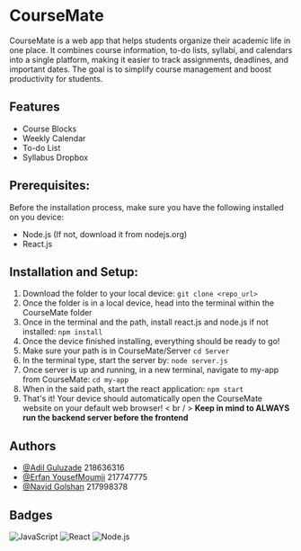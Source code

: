# CourseMate
CourseMate is a web app that helps students organize their academic life in one place. It combines course information, to-do lists, syllabi, and calendars into a single platform, making it easier to track assignments, deadlines, and important dates. The goal is to simplify course management and boost productivity for students.

## Features
- Course Blocks
- Weekly Calendar
- To-do List
- Syllabus Dropbox

## Prerequisites:
Before the installation process, make sure you have the following installed on you device:
- Node.js (If not, download it from nodejs.org)
- React.js

## Installation and Setup:
1. Download the folder to your local device:
  ``` git clone <repo_url> ```
2. Once the folder is in a local device, head into the terminal within the CourseMate folder
3. Once in the terminal and the path, install react.js and node.js if not installed:
   ``` npm install ```
4. Once the device finished installing, everything should be ready to go!
5. Make sure your path is in CourseMate/Server
   ``` cd Server ```
6. In the terminal type, start the server by:
    ``` node server.js ```
7. Once server is up and running, in a new terminal, navigate to my-app from CourseMate:
    ``` cd my-app ```
8. When in the said path, start the react application:
    ``` npm start ```
9. That's it! Your device should automatically open the CourseMate website on your default web browser!
< br / > **Keep in mind to ALWAYS run the backend server before the frontend**

## Authors
- [@Adil Guluzade](https://www.github.com/adilgulu) 218636316
- [@Erfan YousefMoumji](https://www.github.com/ErfanYM) 217747775
- [@Navid Golshan](https://www.github.com/itsnavid06) 217998378

## Badges
![JavaScript](https://img.shields.io/badge/language-JavaScript-yellow)
![React](https://img.shields.io/badge/framework-React-blue)
![Node.js](https://img.shields.io/badge/runtime-Node.js-green)


